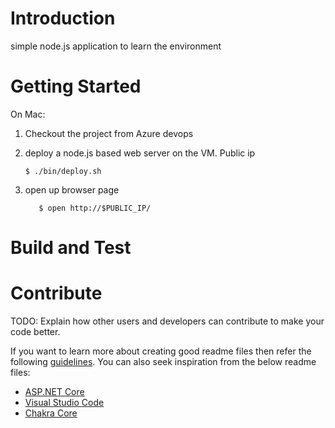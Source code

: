 # Introduction 
simple node.js application to learn the environment

# Getting Started

On Mac:

   1. Checkout the project from Azure devops

       

   2.  deploy a node.js based web server on the VM. Public ip
        ```
        $ ./bin/deploy.sh
        ```

   3. open up browser page
      ```
         $ open http://$PUBLIC_IP/
      ```


# Build and Test

# Contribute
TODO: Explain how other users and developers can contribute to make your code better. 

If you want to learn more about creating good readme files then refer the following [guidelines](https://docs.microsoft.com/en-us/azure/devops/repos/git/create-a-readme?view=azure-devops). You can also seek inspiration from the below readme files:
- [ASP.NET Core](https://github.com/aspnet/Home)
- [Visual Studio Code](https://github.com/Microsoft/vscode)
- [Chakra Core](https://github.com/Microsoft/ChakraCore)